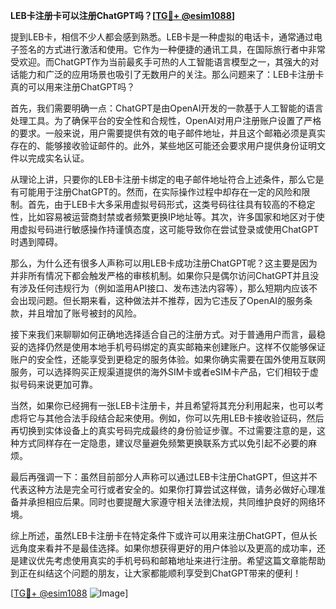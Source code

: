 **LEB卡注册卡可以注册ChatGPT吗？[[TG💪+ @esim1088](https://t.me/s/esim1088)]**

提到LEB卡，相信不少人都会感到熟悉。LEB卡是一种虚拟的电话卡，通常通过电子签名的方式进行激活和使用。它作为一种便捷的通讯工具，在国际旅行者中非常受欢迎。而ChatGPT作为当前最炙手可热的人工智能语言模型之一，其强大的对话能力和广泛的应用场景也吸引了无数用户的关注。那么问题来了：LEB卡注册卡真的可以用来注册ChatGPT吗？

首先，我们需要明确一点：ChatGPT是由OpenAI开发的一款基于人工智能的语言处理工具。为了确保平台的安全性和合规性，OpenAI对用户注册账户设置了严格的要求。一般来说，用户需要提供有效的电子邮件地址，并且这个邮箱必须是真实存在的、能够接收验证邮件的。此外，某些地区可能还会要求用户提供身份证明文件以完成实名认证。

从理论上讲，只要你的LEB卡注册卡绑定的电子邮件地址符合上述条件，那么它是有可能用于注册ChatGPT的。然而，在实际操作过程中却存在一定的风险和限制。首先，由于LEB卡大多采用虚拟号码形式，这类号码往往具有较高的不稳定性，比如容易被运营商封禁或者频繁更换IP地址等。其次，许多国家和地区对于使用虚拟号码进行敏感操作持谨慎态度，这可能导致你在尝试登录或使用ChatGPT时遇到障碍。

那么，为什么还有很多人声称可以用LEB卡成功注册ChatGPT呢？这主要是因为并非所有情况下都会触发严格的审核机制。如果你只是偶尔访问ChatGPT并且没有涉及任何违规行为（例如滥用API接口、发布违法内容等），那么短期内应该不会出现问题。但长期来看，这种做法并不推荐，因为它违反了OpenAI的服务条款，并且增加了账号被封的风险。

接下来我们来聊聊如何正确地选择适合自己的注册方式。对于普通用户而言，最稳妥的选择仍然是使用本地手机号码绑定的真实邮箱来创建账户。这样不仅能够保证账户的安全性，还能享受到更稳定的服务体验。如果你确实需要在国外使用互联网服务，可以选择购买正规渠道提供的海外SIM卡或者eSIM卡产品，它们相较于虚拟号码来说更加可靠。

当然，如果你已经拥有一张LEB卡注册卡，并且希望将其充分利用起来，也可以考虑将它与其他合法手段结合起来使用。例如，你可以先用LEB卡接收验证码，然后再切换到实体设备上的真实号码完成最终的身份验证步骤。不过需要注意的是，这种方式同样存在一定隐患，建议尽量避免频繁更换联系方式以免引起不必要的麻烦。

最后再强调一下：虽然目前部分人声称可以通过LEB卡注册ChatGPT，但这并不代表这种方法是完全可行或者安全的。如果你打算尝试这样做，请务必做好心理准备并承担相应后果。同时也要提醒大家遵守相关法律法规，共同维护良好的网络环境。

综上所述，虽然LEB卡注册卡在特定条件下或许可以用来注册ChatGPT，但从长远角度来看并不是最佳选择。如果你想获得更好的用户体验以及更高的成功率，还是建议优先考虑使用真实的手机号码和邮箱地址来进行注册。希望这篇文章能帮助到正在纠结这个问题的朋友，让大家都能顺利享受到ChatGPT带来的便利！

[[TG💪+ @esim1088](https://t.me/s/esim1088) ![Image](https://i.postimg.cc/4NQfJmqS/Snipaste-2025-05-13-00-14-12.png)]
